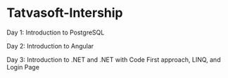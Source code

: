 # Tatvasoft-Intership

Day 1: Introduction to PostgreSQL

Day 2: Introduction to Angular

Day 3: Introduction to .NET and .NET with Code First 
approach, LINQ, and Login Page

